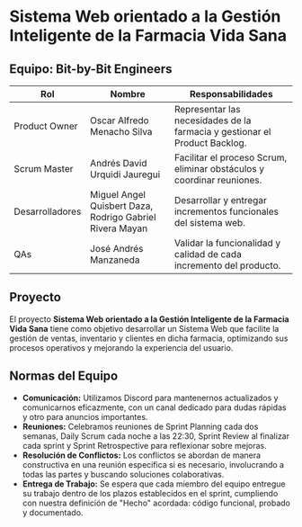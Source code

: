 # Sistema Web orientado a la Gestión Inteligente de la Farmacia Vida Sana

## Equipo: Bit-by-Bit Engineers
| Rol           | Nombre          | Responsabilidades                                           |
|---------------|-----------------|-------------------------------------------------------------|
| Product Owner |  Oscar Alfredo Menacho Silva  | Representar las necesidades de la farmacia y gestionar el Product Backlog. |
| Scrum Master  | Andrés David Urquidi Jauregui       | Facilitar el proceso Scrum, eliminar obstáculos y coordinar reuniones. |
| Desarrolladores | Miguel Angel Quisbert Daza, Rodrigo Gabriel Rivera Mayan | Desarrollar y entregar incrementos funcionales del sistema web. |
| QAs           | José Andrés Manzaneda   | Validar la funcionalidad y calidad de cada incremento del producto. |

## Proyecto
El proyecto **Sistema Web orientado a la Gestión Inteligente de la Farmacia Vida Sana** tiene como objetivo desarrollar un Sistema Web que facilite la gestión de ventas, inventario y clientes en dicha farmacia, optimizando sus procesos operativos y mejorando la experiencia del usuario.

## Normas del Equipo
- **Comunicación:** Utilizamos Discord para mantenernos actualizados y comunicarnos eficazmente, con un canal dedicado para dudas rápidas y otro para anuncios importantes.
- **Reuniones:** Celebramos reuniones de Sprint Planning cada dos semanas, Daily Scrum cada noche a las 22:30, Sprint Review al finalizar cada sprint y Sprint Retrospective para reflexionar sobre mejoras.
- **Resolución de Conflictos:** Los conflictos se abordan de manera constructiva en una reunión específica si es necesario, involucrando a todas las partes y buscando soluciones colaborativas.
- **Entrega de Trabajo:** Se espera que cada miembro del equipo entregue su trabajo dentro de los plazos establecidos en el sprint, cumpliendo con nuestra definición de "Hecho" acordada: código funcional, probado y documentado.
